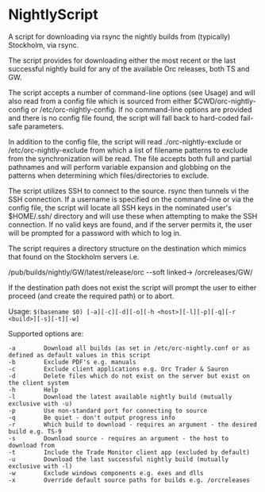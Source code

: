 # NightlyScript
A script for downloading via rsync the nightly builds from (typically) Stockholm, via rsync.
 
The script provides for downloading either the most recent or the last successful nightly build for any of the 
available Orc releases, both TS and GW.
 
The script accepts a number of command-line options (see Usage) and will also read from a config file which
is sourced from either $CWD/orc-nightly-config or /etc/orc-nightly-config. If no command-line options are 
provided and there is no config file found, the script will fall back to hard-coded fail-safe parameters.
 
In addition to the config file, the script will read ./orc-nightly-exclude or /etc/orc-nightly-exclude from
which a list of filename patterns to exclude from the synchronization will be read. The file accepts both
full and partial pathnames and will perform variable expansion and globbing on the patterns when determining
which files/directories to exclude.
 
The script utilizes SSH to connect to the source. rsync then tunnels vi the SSH connection. If a username is
specified on the command-line or via the config file, the script will locate all SSH keys in the nominated
user's $HOME/.ssh/ directory and will use these when attempting to make the SSH connection. If no valid keys
are found, and if the server permits it, the user will be prompted for a password with which to log in.
 
The script requires a directory structure on the destination which mimics that found on the Stockholm servers i.e.
 
/pub/builds/nightly/GW/latest/release/orc --soft linked-> /orcreleases/GW/
 
If the destination path does not exist the script will prompt the user to either proceed (and create the required path) or to abort.

Usage: `$(basename $0) [-a][-c][-d][-o][-h <host>][-l][-p][-q][-r <build>][-s][-t][-w]`
 
Supported options are:

    -a        Download all builds (as set in /etc/orc-nightly.conf or as defined as default values in this script
    -b        Exclude PDF's e.g. manuals
    -c        Exclude client applications e.g. Orc Trader & Sauron
    -d        Delete files which do not exist on the server but exist on the client system
    -h        Help
    -l        Download the latest available nightly build (mutually exclusive with -u)
    -p        Use non-standard port for connecting to source
    -q        Be quiet - don't output progress info
    -r        Which build to download - requires an argument - the desired build e.g. TS-9
    -s        Download source - requires an argument - the host to download from
    -t        Include the Trade Monitor client app (excluded by default)
    -u        Download the last successful nightly build (mutually exclusive with -l)
    -w        Exclude windows components e.g. exes and dlls
    -x        Override default source paths for builds e.g. /orcreleases
